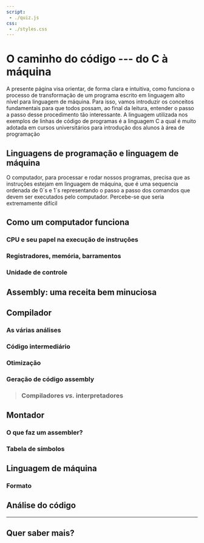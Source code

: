```yaml
---
script:
 - ./quiz.js
css:
 - ./styles.css
---
```


# O caminho do código --- do C à máquina

A presente página visa orientar, de forma clara e intuitiva, como funciona o processo de transformação de um programa escrito em linguagem alto nível para linguagem de máquina. Para isso, vamos introduzir os conceitos fundamentais para que todos possam, ao final da leitura, entender o passo a passo desse procedimento tão interessante.
A linguagem utilizada nos exemplos de linhas de código de programas é a linguagem C a qual é muito adotada em cursos universitários para introdução dos alunos à área de programação

## Linguagens de programação e linguagem de máquina

O computador, para processar e rodar nossos programas, precisa que as instruções estejam em linguagem de máquina, que é uma sequencia ordenada de  0´s e 1´s representando o passo a passo dos comandos que devem ser executados pelo computador.
Percebe-se que seria extremamente difícil

## Como um computador funciona 

### CPU e seu papel na execução de instruções

### Registradores, memória, barramentos

### Unidade de controle

## Assembly: uma receita bem minuciosa

## Compilador

### As várias análises

### Código intermediário

### Otimização

### Geração de código assembly

> ### Compiladores *vs.* interpretadores
>
>

## Montador

### O que faz um assembler?

### Tabela de símbolos

## Linguagem de máquina

### Formato

## Análise do código

<!-- disassemblers (ex: objdump, Ghidra) -->

 *    *    *

<!-- considerações finais (importância para a sociedade(?), programadores, etc.) -->

## Quer saber mais?

<!-- compiladores, arquitetura, engenharia reversa… -->
